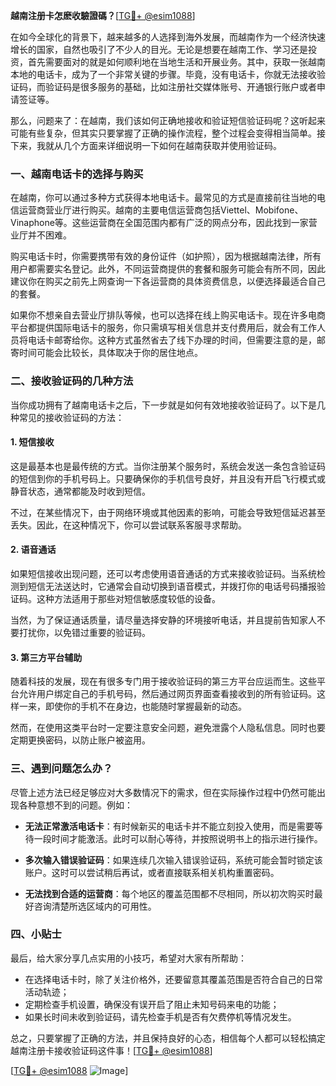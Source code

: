 **越南注册卡怎麽收驗證碼？**[[TG💪+ @esim1088](https://t.me/s/esim1088)]

在如今全球化的背景下，越来越多的人选择到海外发展，而越南作为一个经济快速增长的国家，自然也吸引了不少人的目光。无论是想要在越南工作、学习还是投资，首先需要面对的就是如何顺利地在当地生活和开展业务。其中，获取一张越南本地的电话卡，成为了一个非常关键的步骤。毕竟，没有电话卡，你就无法接收验证码，而验证码是很多服务的基础，比如注册社交媒体账号、开通银行账户或者申请签证等。

那么，问题来了：在越南，我们该如何正确地接收和验证短信验证码呢？这听起来可能有些复杂，但其实只要掌握了正确的操作流程，整个过程会变得相当简单。接下来，我就从几个方面来详细说明一下如何在越南获取并使用验证码。

### 一、越南电话卡的选择与购买

在越南，你可以通过多种方式获得本地电话卡。最常见的方式是直接前往当地的电信运营商营业厅进行购买。越南的主要电信运营商包括Viettel、Mobifone、Vinaphone等。这些运营商在全国范围内都有广泛的网点分布，因此找到一家营业厅并不困难。

购买电话卡时，你需要携带有效的身份证件（如护照），因为根据越南法律，所有用户都需要实名登记。此外，不同运营商提供的套餐和服务可能会有所不同，因此建议你在购买之前先上网查询一下各运营商的具体资费信息，以便选择最适合自己的套餐。

如果你不想亲自去营业厅排队等候，也可以选择在线上购买电话卡。现在许多电商平台都提供国际电话卡的服务，你只需填写相关信息并支付费用后，就会有工作人员将电话卡邮寄给你。这种方式虽然省去了线下办理的时间，但需要注意的是，邮寄时间可能会比较长，具体取决于你的居住地点。

### 二、接收验证码的几种方法

当你成功拥有了越南电话卡之后，下一步就是如何有效地接收验证码了。以下是几种常见的接收验证码的方法：

#### 1. **短信接收**

这是最基本也是最传统的方式。当你注册某个服务时，系统会发送一条包含验证码的短信到你的手机号码上。只要确保你的手机信号良好，并且没有开启飞行模式或静音状态，通常都能及时收到短信。

不过，在某些情况下，由于网络环境或其他因素的影响，可能会导致短信延迟甚至丢失。因此，在这种情况下，你可以尝试联系客服寻求帮助。

#### 2. **语音通话**

如果短信接收出现问题，还可以考虑使用语音通话的方式来接收验证码。当系统检测到短信无法送达时，它通常会自动切换到语音模式，并拨打你的电话号码播报验证码。这种方法适用于那些对短信敏感度较低的设备。

当然，为了保证通话质量，请尽量选择安静的环境接听电话，并且提前告知家人不要打扰你，以免错过重要的验证码。

#### 3. **第三方平台辅助**

随着科技的发展，现在有很多专门用于接收验证码的第三方平台应运而生。这些平台允许用户绑定自己的手机号码，然后通过网页界面查看接收到的所有验证码。这样一来，即使你的手机不在身边，也能随时掌握最新的动态。

然而，在使用这类平台时一定要注意安全问题，避免泄露个人隐私信息。同时也要定期更换密码，以防止账户被盗用。

### 三、遇到问题怎么办？

尽管上述方法已经足够应对大多数情况下的需求，但在实际操作过程中仍然可能出现各种意想不到的问题。例如：

- **无法正常激活电话卡**：有时候新买的电话卡并不能立刻投入使用，而是需要等待一段时间才能激活。此时可以耐心等待，并按照说明书上的指示进行操作。
  
- **多次输入错误验证码**：如果连续几次输入错误验证码，系统可能会暂时锁定该账户。这时可以尝试稍后再试，或者直接联系相关机构重置密码。

- **无法找到合适的运营商**：每个地区的覆盖范围都不尽相同，所以初次购买时最好咨询清楚所选区域内的可用性。

### 四、小贴士

最后，给大家分享几点实用的小技巧，希望对大家有所帮助：

- 在选择电话卡时，除了关注价格外，还要留意其覆盖范围是否符合自己的日常活动轨迹；
- 定期检查手机设置，确保没有误开启了阻止未知号码来电的功能；
- 如果长时间未收到验证码，请先检查手机是否有欠费停机等情况发生。

总之，只要掌握了正确的方法，并且保持良好的心态，相信每个人都可以轻松搞定越南注册卡接收验证码这件事！[[TG💪+ @esim1088](https://t.me/s/esim1088)]

[[TG💪+ @esim1088](https://t.me/s/esim1088) ![Image](https://i.postimg.cc/4NQfJmqS/Snipaste-2025-05-13-00-14-12.png)]